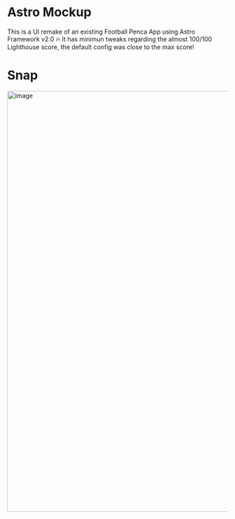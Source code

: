 # Astro Mockup
This is a UI remake of an existing Football Penca App using Astro Framework v2.0 🔥
It has minimun tweaks regarding the almost 100/100 Lighthouse score, the default config was close to the max score!

# Snap

<img width="960" alt="image" src="https://user-images.githubusercontent.com/39607414/228944566-e71cab28-c7b4-4126-ba6b-8f12c4070920.png">
